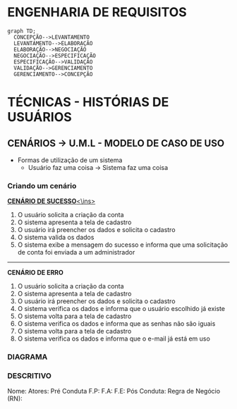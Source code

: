 # ENGENHARIA DE REQUISITOS
  ```mermaid
  graph TD;
    CONCEPÇÃO-->LEVANTAMENTO
    LEVANTAMENTO-->ELABORAÇÃO
    ELABORAÇÃO-->NEGOCIAÇÃO
    NEGOCIAÇÃO-->ESPECIFICAÇÃO
    ESPECIFICAÇÃO-->VALIDAÇÃO
    VALIDAÇÃO-->GERENCIAMENTO
    GERENCIAMENTO-->CONCEPÇÃO
  ```
# TÉCNICAS - HISTÓRIAS DE USUÁRIOS
## CENÁRIOS → U.M.L - MODELO DE CASO DE USO
* Formas de utilização de um sistema
  * Usuário faz uma coisa → Sistema faz uma coisa

### Criando um cenário
<ins>**CENÁRIO DE SUCESSO**<\ins>
1) O usuário solicita a criação da conta
2) O sistema apresenta a tela de cadastro
3) O usuário irá preencher os dados e solicita o cadastro
4) O sistema valida os dados
5) O sistema exibe a mensagem do sucesso e informa que uma solicitação de conta foi enviada a um administrador
---
**CENÁRIO DE ERRO**
1) O usuário solicita a criação da conta
2) O sistema apresenta a tela de cadastro
3) O usuário irá preencher os dados e solicita o cadastro
4) O sistema verifica os dados e informa que o usuário escolhido já existe
5) O sistema volta para a tela de cadastro
6) O sistema verifica os dados e informa que as senhas não são iguais
7) O sistema volta para a tela de cadastro
8) O sistema verifica os dados e informa que o e-mail já está em uso

### DIAGRAMA

### DESCRITIVO

Nome:
Atores:
Pré Conduta
F.P:
F.A:
F.E:
Pós Conduta:
Regra de Negócio (RN):

